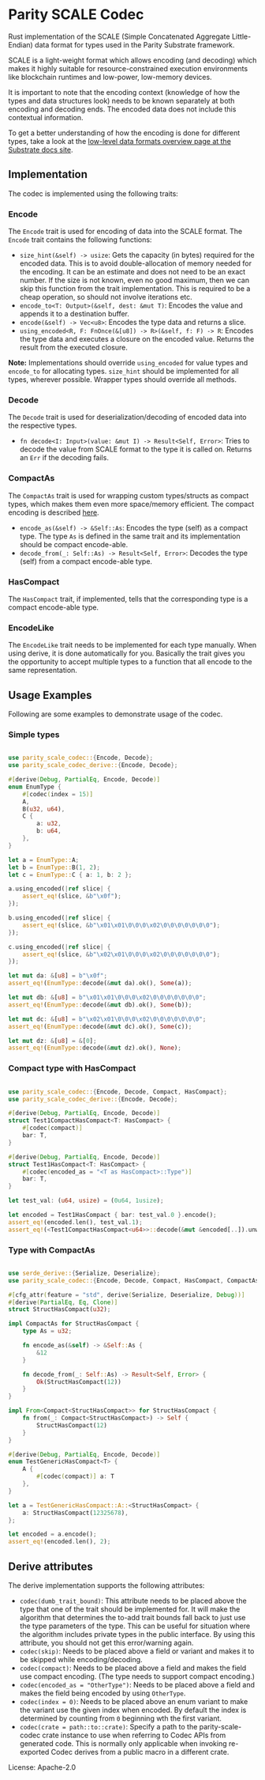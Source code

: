 # Parity SCALE Codec

Rust implementation of the SCALE (Simple Concatenated Aggregate Little-Endian) data format
for types used in the Parity Substrate framework.

SCALE is a light-weight format which allows encoding (and decoding) which makes it highly
suitable for resource-constrained execution environments like blockchain runtimes and low-power,
low-memory devices.

It is important to note that the encoding context (knowledge of how the types and data structures look)
needs to be known separately at both encoding and decoding ends.
The encoded data does not include this contextual information.

To get a better understanding of how the encoding is done for different types,
take a look at the
[low-level data formats overview page at the Substrate docs site](https://docs.substrate.io/v3/advanced/scale-codec/).

## Implementation

The codec is implemented using the following traits:

### Encode

The `Encode` trait is used for encoding of data into the SCALE format. The `Encode` trait contains the following functions:
* `size_hint(&self) -> usize`: Gets the capacity (in bytes) required for the encoded data.
This is to avoid double-allocation of memory needed for the encoding.
It can be an estimate and does not need to be an exact number.
If the size is not known, even no good maximum, then we can skip this function from the trait implementation.
This is required to be a cheap operation, so should not involve iterations etc.
* `encode_to<T: Output>(&self, dest: &mut T)`: Encodes the value and appends it to a destination buffer.
* `encode(&self) -> Vec<u8>`: Encodes the type data and returns a slice.
* `using_encoded<R, F: FnOnce(&[u8]) -> R>(&self, f: F) -> R`: Encodes the type data and executes a closure on the encoded value.
Returns the result from the executed closure.

**Note:** Implementations should override `using_encoded` for value types and `encode_to` for allocating types.
`size_hint` should be implemented for all types, wherever possible. Wrapper types should override all methods.

### Decode

The `Decode` trait is used for deserialization/decoding of encoded data into the respective types.

* `fn decode<I: Input>(value: &mut I) -> Result<Self, Error>`: Tries to decode the value from SCALE format to the type it is called on.
Returns an `Err` if the decoding fails.

### CompactAs

The `CompactAs` trait is used for wrapping custom types/structs as compact types, which makes them even more space/memory efficient.
The compact encoding is described [here](https://docs.substrate.io/v3/advanced/scale-codec/#compactgeneral-integers).

* `encode_as(&self) -> &Self::As`: Encodes the type (self) as a compact type.
The type `As` is defined in the same trait and its implementation should be compact encode-able.
* `decode_from(_: Self::As) -> Result<Self, Error>`: Decodes the type (self) from a compact encode-able type.

### HasCompact

The `HasCompact` trait, if implemented, tells that the corresponding type is a compact encode-able type.

### EncodeLike

The `EncodeLike` trait needs to be implemented for each type manually. When using derive, it is
done automatically for you. Basically the trait gives you the opportunity to accept multiple types
to a function that all encode to the same representation.

## Usage Examples

Following are some examples to demonstrate usage of the codec.

### Simple types

```rust

use parity_scale_codec::{Encode, Decode};
use parity_scale_codec_derive::{Encode, Decode};

#[derive(Debug, PartialEq, Encode, Decode)]
enum EnumType {
	#[codec(index = 15)]
	A,
	B(u32, u64),
	C {
		a: u32,
		b: u64,
	},
}

let a = EnumType::A;
let b = EnumType::B(1, 2);
let c = EnumType::C { a: 1, b: 2 };

a.using_encoded(|ref slice| {
    assert_eq!(slice, &b"\x0f");
});

b.using_encoded(|ref slice| {
    assert_eq!(slice, &b"\x01\x01\0\0\0\x02\0\0\0\0\0\0\0");
});

c.using_encoded(|ref slice| {
    assert_eq!(slice, &b"\x02\x01\0\0\0\x02\0\0\0\0\0\0\0");
});

let mut da: &[u8] = b"\x0f";
assert_eq!(EnumType::decode(&mut da).ok(), Some(a));

let mut db: &[u8] = b"\x01\x01\0\0\0\x02\0\0\0\0\0\0\0";
assert_eq!(EnumType::decode(&mut db).ok(), Some(b));

let mut dc: &[u8] = b"\x02\x01\0\0\0\x02\0\0\0\0\0\0\0";
assert_eq!(EnumType::decode(&mut dc).ok(), Some(c));

let mut dz: &[u8] = &[0];
assert_eq!(EnumType::decode(&mut dz).ok(), None);

```

### Compact type with HasCompact

```rust

use parity_scale_codec::{Encode, Decode, Compact, HasCompact};
use parity_scale_codec_derive::{Encode, Decode};

#[derive(Debug, PartialEq, Encode, Decode)]
struct Test1CompactHasCompact<T: HasCompact> {
    #[codec(compact)]
    bar: T,
}

#[derive(Debug, PartialEq, Encode, Decode)]
struct Test1HasCompact<T: HasCompact> {
    #[codec(encoded_as = "<T as HasCompact>::Type")]
    bar: T,
}

let test_val: (u64, usize) = (0u64, 1usize);

let encoded = Test1HasCompact { bar: test_val.0 }.encode();
assert_eq!(encoded.len(), test_val.1);
assert_eq!(<Test1CompactHasCompact<u64>>::decode(&mut &encoded[..]).unwrap().bar, test_val.0);

```
### Type with CompactAs

```rust

use serde_derive::{Serialize, Deserialize};
use parity_scale_codec::{Encode, Decode, Compact, HasCompact, CompactAs, Error};

#[cfg_attr(feature = "std", derive(Serialize, Deserialize, Debug))]
#[derive(PartialEq, Eq, Clone)]
struct StructHasCompact(u32);

impl CompactAs for StructHasCompact {
    type As = u32;

    fn encode_as(&self) -> &Self::As {
        &12
    }

    fn decode_from(_: Self::As) -> Result<Self, Error> {
        Ok(StructHasCompact(12))
    }
}

impl From<Compact<StructHasCompact>> for StructHasCompact {
    fn from(_: Compact<StructHasCompact>) -> Self {
        StructHasCompact(12)
    }
}

#[derive(Debug, PartialEq, Encode, Decode)]
enum TestGenericHasCompact<T> {
    A {
        #[codec(compact)] a: T
    },
}

let a = TestGenericHasCompact::A::<StructHasCompact> {
    a: StructHasCompact(12325678),
};

let encoded = a.encode();
assert_eq!(encoded.len(), 2);

```

## Derive attributes

The derive implementation supports the following attributes:
- `codec(dumb_trait_bound)`: This attribute needs to be placed above the type that one of the trait
  should be implemented for. It will make the algorithm that determines the to-add trait bounds
  fall back to just use the type parameters of the type. This can be useful for situation where
  the algorithm includes private types in the public interface. By using this attribute, you should
  not get this error/warning again.
- `codec(skip)`: Needs to be placed above a field  or variant and makes it to be skipped while
  encoding/decoding.
- `codec(compact)`: Needs to be placed above a field and makes the field use compact encoding.
  (The type needs to support compact encoding.)
- `codec(encoded_as = "OtherType")`: Needs to be placed above a field and makes the field being encoded
  by using `OtherType`.
- `codec(index = 0)`: Needs to be placed above an enum variant to make the variant use the given
  index when encoded. By default the index is determined by counting from `0` beginning wth the
  first variant.
- `codec(crate = path::to::crate)`: Specify a path to the parity-scale-codec crate instance to use
  when referring to Codec APIs from generated code. This is normally only applicable when invoking
  re-exported Codec derives from a public macro in a different crate.


License: Apache-2.0
